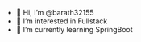 - 👋 Hi, I’m @barath32155
- 👀 I’m interested in Fullstack
- 🌱 I’m currently learning SpringBoot
  

<!---
barath32155/barath32155 is a ✨ special ✨ repository because its `README.md` (this file) appears on your GitHub profile.
You can click the Preview link to take a look at your changes.
--->
